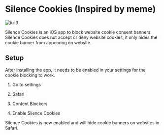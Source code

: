 # Silence Cookies (Inspired by meme)

![iu-3](https://user-images.githubusercontent.com/15792183/115133165-1c343a00-9fd4-11eb-9916-62962b098b25.jpeg)


Silence Cookies is an iOS app to block website cookie consent banners. Silence Cookies does not accept or deny website cookies, it only hides the cookie banner from appearing on website.

## Setup

After installing the app, it needs to be enabled in your settings for the cookie blocking to work.

1. Go to settings

2. Safari

3. Content Blockers

4. Enable Silence Cookies

Silence Cookies is now enabled and will hide cookie banners on websites in Safari.
